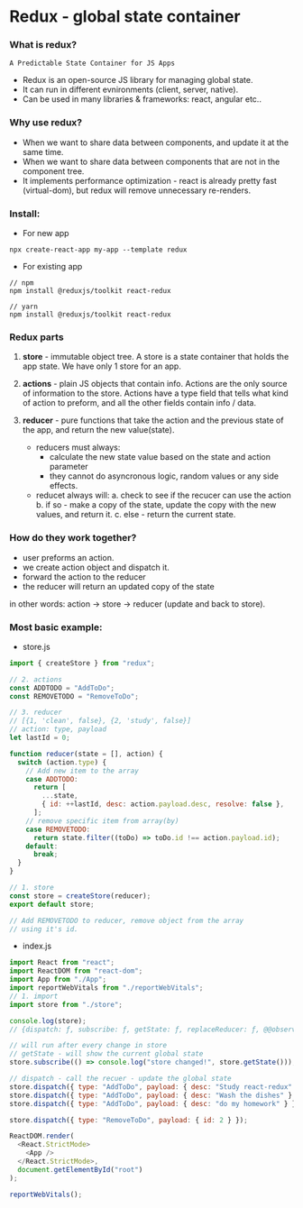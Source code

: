 # Redux - global state container

### What is redux?

`A Predictable State Container for JS Apps`

- Redux is an open-source JS library for managing global state.
- It can run in different evnironments (client, server, native).
- Can be used in many libraries & frameworks: react, angular etc..

### Why use redux?

- When we want to share data between components, and update it at the same time.
- When we want to share data between components that are not in the component tree.
- It implements performance optimization - react is already pretty fast (virtual-dom), but redux will remove unnecessary
  re-renders.

### Install:

- For new app

```
npx create-react-app my-app --template redux
```

- For existing app

```
// npm
npm install @reduxjs/toolkit react-redux

// yarn
npm install @reduxjs/toolkit react-redux
```

### Redux parts

1. **store** - immutable object tree. A store is a state container that holds the app state. We have only 1 store for an app.

2. **actions** - plain JS objects that contain info. Actions are the only source of information to the store. Actions have a type field that tells what kind of action to preform, and all the other fields contain info / data.

3. **reducer** - pure functions that take the action and the previous state of the app, and return the new value(state).

   - reducers must always:
     - calculate the new state value based on the state and action parameter
     - they cannot do asyncronous logic, random values or any side effects.
   - reducet always will:
     a. check to see if the recucer can use the action
     b. if so - make a copy of the state, update the copy with the new values, and return it.
     c. else - return the current state.

### How do they work together?

- user preforms an action.
- we create action object and dispatch it.
- forward the action to the reducer
- the reducer will return an updated copy of the state

in other words: action -> store -> reducer (update and back to store).

### Most basic example:

- store.js

```js
import { createStore } from "redux";

// 2. actions
const ADDTODO = "AddToDo";
const REMOVETODO = "RemoveToDo";

// 3. reducer
// [{1, 'clean', false}, {2, 'study', false}]
// action: type, payload
let lastId = 0;

function reducer(state = [], action) {
  switch (action.type) {
    // Add new item to the array
    case ADDTODO:
      return [
        ...state,
        { id: ++lastId, desc: action.payload.desc, resolve: false },
      ];
    // remove specific item from array(by)
    case REMOVETODO:
      return state.filter((toDo) => toDo.id !== action.payload.id);
    default:
      break;
  }
}

// 1. store
const store = createStore(reducer);
export default store;

// Add REMOVETODO to reducer, remove object from the array
// using it's id.
```

- index.js

```js
import React from "react";
import ReactDOM from "react-dom";
import App from "./App";
import reportWebVitals from "./reportWebVitals";
// 1. import
import store from "./store";

console.log(store);
// {dispatch: ƒ, subscribe: ƒ, getState: ƒ, replaceReducer: ƒ, @@observable: ƒ}

// will run after every change in store
// getState - will show the current global state
store.subscribe(() => console.log("store changed!", store.getState()));

// dispatch - call the recuer - update the global state
store.dispatch({ type: "AddToDo", payload: { desc: "Study react-redux" } });
store.dispatch({ type: "AddToDo", payload: { desc: "Wash the dishes" } });
store.dispatch({ type: "AddToDo", payload: { desc: "do my homework" } });

store.dispatch({ type: "RemoveToDo", payload: { id: 2 } });

ReactDOM.render(
  <React.StrictMode>
    <App />
  </React.StrictMode>,
  document.getElementById("root")
);

reportWebVitals();
```
